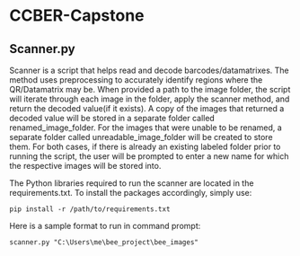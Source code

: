 # CCBER-Capstone

## Scanner.py
Scanner is a script that helps read and decode barcodes/datamatrixes. The method uses preprocessing to accurately identify regions where the 
QR/Datamatrix may be. When provided a path to the image folder, the script will iterate through each image in the folder, apply the scanner method, and return the decoded value(if it exists). A copy of the images that returned a decoded value will be stored in a separate folder called renamed_image_folder. For the images that were unable to be renamed, a separate folder called unreadable_image_folder will be created to store them. For both cases, if there is already an existing labeled folder prior to running the script, the user will be prompted to enter a new name for which the respective images will be stored into. 

The Python libraries required to run the scanner are located in the requirements.txt. To install the packages accordingly, simply use:
```
pip install -r /path/to/requirements.txt
```
Here is a sample format to run in command prompt:
```
scanner.py "C:\Users\me\bee_project\bee_images"
```
